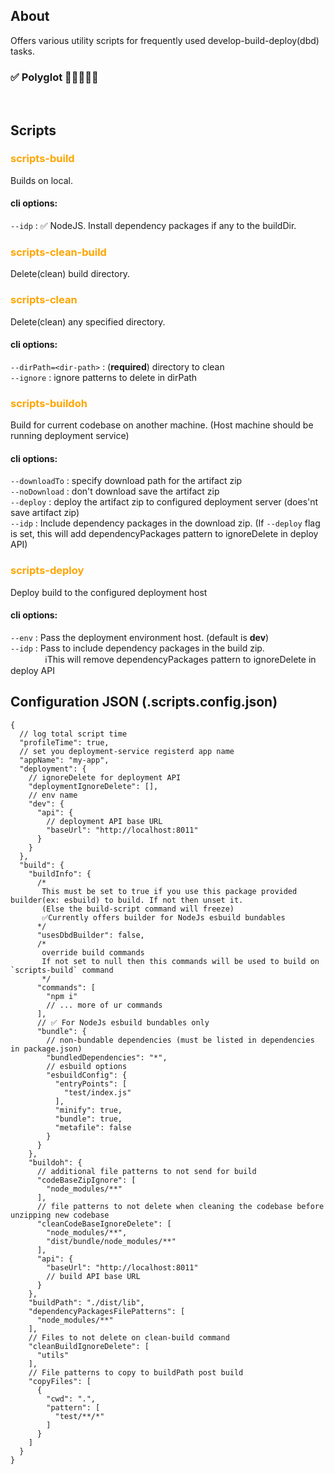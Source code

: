 ## About

Offers various utility scripts for frequently used develop-build-deploy(dbd) tasks.

### ✅ Polyglot 🥳🥳👏👏👏

<br>

## Scripts

[//]: # (-----------------------------------------------------------------------)

<h3 style="color:orange">scripts-build</h3>

Builds on local.
<br>

#### cli options:

`--idp` : ✅ NodeJS. Install dependency packages if any to the buildDir.
<br>

[//]: # (-----------------------------------------------------------------------)

<h3 style="color:orange">scripts-clean-build</h3>

Delete(clean) build directory.

<h3 style="color:orange">scripts-clean</h3>
Delete(clean) any specified directory.

#### cli options:

`--dirPath=<dir-path>` : (**required**) directory to clean
<br>
`--ignore` : ignore patterns to delete in dirPath
<br>

[//]: # (-----------------------------------------------------------------------)

<h3 style="color:orange">scripts-buildoh</h3>

Build for current codebase on another machine. (Host machine should be running deployment service)

#### cli options:

`--downloadTo` : specify download path for the artifact zip
<br>
`--noDownload` : don't download save the artifact zip
<br>
`--deploy` : deploy the artifact zip to configured deployment server (does'nt save artifact zip)
<br>
`--idp` : Include dependency packages in the download zip. (If `--deploy` flag is set, this will add dependencyPackages
pattern to ignoreDelete in deploy API)

[//]: # (-----------------------------------------------------------------------)

<h3 style="color:orange">scripts-deploy</h3>

Deploy build to the configured deployment host

#### cli options:

`--env` : Pass the deployment environment host. (default is **dev**)
<br>
`--idp` : Pass to include dependency packages in the build zip.
<br>
&nbsp;&nbsp;&nbsp;&nbsp;&nbsp;&nbsp;&nbsp;&nbsp;&nbsp;&nbsp;&nbsp;&nbsp;&nbsp;
ℹ️This will remove dependencyPackages pattern to ignoreDelete in deploy API

## Configuration JSON (.scripts.config.json)

````json5
{
  // log total script time
  "profileTime": true,
  // set you deployment-service registerd app name
  "appName": "my-app",
  "deployment": {
    // ignoreDelete for deployment API
    "deploymentIgnoreDelete": [],
    // env name
    "dev": {
      "api": {
        // deployment API base URL
        "baseUrl": "http://localhost:8011"
      }
    }
  },
  "build": {
    "buildInfo": {
      /*
       This must be set to true if you use this package provided builder(ex: esbuild) to build. If not then unset it.
       (Else the build-script command will freeze)  
       ✅Currently offers builder for NodeJs esbuild bundables
      */
      "usesDbdBuilder": false,
      /*
       override build commands
       If not set to null then this commands will be used to build on `scripts-build` command
       */
      "commands": [
        "npm i"
        // ... more of ur commands
      ],
      // ✅ For NodeJs esbuild bundables only
      "bundle": {
        // non-bundable dependencies (must be listed in dependencies in package.json)
        "bundledDependencies": "*",
        // esbuild options
        "esbuildConfig": {
          "entryPoints": [
            "test/index.js"
          ],
          "minify": true,
          "bundle": true,
          "metafile": false
        }
      }
    },
    "buildoh": {
      // additional file patterns to not send for build
      "codeBaseZipIgnore": [
        "node_modules/**"
      ],
      // file patterns to not delete when cleaning the codebase before unzipping new codebase
      "cleanCodeBaseIgnoreDelete": [
        "node_modules/**",
        "dist/bundle/node_modules/**"
      ],
      "api": {
        "baseUrl": "http://localhost:8011"
        // build API base URL
      }
    },
    "buildPath": "./dist/lib",
    "dependencyPackagesFilePatterns": [
      "node_modules/**"
    ],
    // Files to not delete on clean-build command
    "cleanBuildIgnoreDelete": [
      "utils"
    ],
    // File patterns to copy to buildPath post build
    "copyFiles": [
      {
        "cwd": ".",
        "pattern": [
          "test/**/*"
        ]
      }
    ]
  }
}
````

